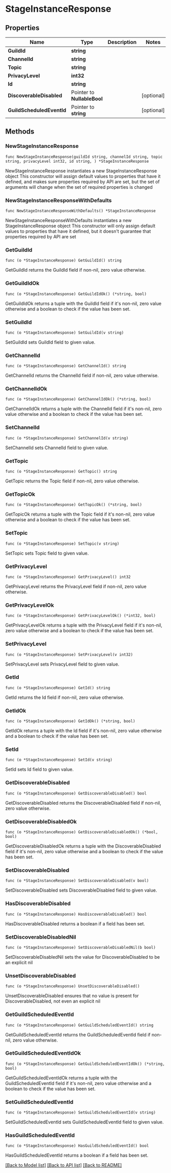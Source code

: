 # StageInstanceResponse

## Properties

Name | Type | Description | Notes
------------ | ------------- | ------------- | -------------
**GuildId** | **string** |  | 
**ChannelId** | **string** |  | 
**Topic** | **string** |  | 
**PrivacyLevel** | **int32** |  | 
**Id** | **string** |  | 
**DiscoverableDisabled** | Pointer to **NullableBool** |  | [optional] 
**GuildScheduledEventId** | Pointer to **string** |  | [optional] 

## Methods

### NewStageInstanceResponse

`func NewStageInstanceResponse(guildId string, channelId string, topic string, privacyLevel int32, id string, ) *StageInstanceResponse`

NewStageInstanceResponse instantiates a new StageInstanceResponse object
This constructor will assign default values to properties that have it defined,
and makes sure properties required by API are set, but the set of arguments
will change when the set of required properties is changed

### NewStageInstanceResponseWithDefaults

`func NewStageInstanceResponseWithDefaults() *StageInstanceResponse`

NewStageInstanceResponseWithDefaults instantiates a new StageInstanceResponse object
This constructor will only assign default values to properties that have it defined,
but it doesn't guarantee that properties required by API are set

### GetGuildId

`func (o *StageInstanceResponse) GetGuildId() string`

GetGuildId returns the GuildId field if non-nil, zero value otherwise.

### GetGuildIdOk

`func (o *StageInstanceResponse) GetGuildIdOk() (*string, bool)`

GetGuildIdOk returns a tuple with the GuildId field if it's non-nil, zero value otherwise
and a boolean to check if the value has been set.

### SetGuildId

`func (o *StageInstanceResponse) SetGuildId(v string)`

SetGuildId sets GuildId field to given value.


### GetChannelId

`func (o *StageInstanceResponse) GetChannelId() string`

GetChannelId returns the ChannelId field if non-nil, zero value otherwise.

### GetChannelIdOk

`func (o *StageInstanceResponse) GetChannelIdOk() (*string, bool)`

GetChannelIdOk returns a tuple with the ChannelId field if it's non-nil, zero value otherwise
and a boolean to check if the value has been set.

### SetChannelId

`func (o *StageInstanceResponse) SetChannelId(v string)`

SetChannelId sets ChannelId field to given value.


### GetTopic

`func (o *StageInstanceResponse) GetTopic() string`

GetTopic returns the Topic field if non-nil, zero value otherwise.

### GetTopicOk

`func (o *StageInstanceResponse) GetTopicOk() (*string, bool)`

GetTopicOk returns a tuple with the Topic field if it's non-nil, zero value otherwise
and a boolean to check if the value has been set.

### SetTopic

`func (o *StageInstanceResponse) SetTopic(v string)`

SetTopic sets Topic field to given value.


### GetPrivacyLevel

`func (o *StageInstanceResponse) GetPrivacyLevel() int32`

GetPrivacyLevel returns the PrivacyLevel field if non-nil, zero value otherwise.

### GetPrivacyLevelOk

`func (o *StageInstanceResponse) GetPrivacyLevelOk() (*int32, bool)`

GetPrivacyLevelOk returns a tuple with the PrivacyLevel field if it's non-nil, zero value otherwise
and a boolean to check if the value has been set.

### SetPrivacyLevel

`func (o *StageInstanceResponse) SetPrivacyLevel(v int32)`

SetPrivacyLevel sets PrivacyLevel field to given value.


### GetId

`func (o *StageInstanceResponse) GetId() string`

GetId returns the Id field if non-nil, zero value otherwise.

### GetIdOk

`func (o *StageInstanceResponse) GetIdOk() (*string, bool)`

GetIdOk returns a tuple with the Id field if it's non-nil, zero value otherwise
and a boolean to check if the value has been set.

### SetId

`func (o *StageInstanceResponse) SetId(v string)`

SetId sets Id field to given value.


### GetDiscoverableDisabled

`func (o *StageInstanceResponse) GetDiscoverableDisabled() bool`

GetDiscoverableDisabled returns the DiscoverableDisabled field if non-nil, zero value otherwise.

### GetDiscoverableDisabledOk

`func (o *StageInstanceResponse) GetDiscoverableDisabledOk() (*bool, bool)`

GetDiscoverableDisabledOk returns a tuple with the DiscoverableDisabled field if it's non-nil, zero value otherwise
and a boolean to check if the value has been set.

### SetDiscoverableDisabled

`func (o *StageInstanceResponse) SetDiscoverableDisabled(v bool)`

SetDiscoverableDisabled sets DiscoverableDisabled field to given value.

### HasDiscoverableDisabled

`func (o *StageInstanceResponse) HasDiscoverableDisabled() bool`

HasDiscoverableDisabled returns a boolean if a field has been set.

### SetDiscoverableDisabledNil

`func (o *StageInstanceResponse) SetDiscoverableDisabledNil(b bool)`

 SetDiscoverableDisabledNil sets the value for DiscoverableDisabled to be an explicit nil

### UnsetDiscoverableDisabled
`func (o *StageInstanceResponse) UnsetDiscoverableDisabled()`

UnsetDiscoverableDisabled ensures that no value is present for DiscoverableDisabled, not even an explicit nil
### GetGuildScheduledEventId

`func (o *StageInstanceResponse) GetGuildScheduledEventId() string`

GetGuildScheduledEventId returns the GuildScheduledEventId field if non-nil, zero value otherwise.

### GetGuildScheduledEventIdOk

`func (o *StageInstanceResponse) GetGuildScheduledEventIdOk() (*string, bool)`

GetGuildScheduledEventIdOk returns a tuple with the GuildScheduledEventId field if it's non-nil, zero value otherwise
and a boolean to check if the value has been set.

### SetGuildScheduledEventId

`func (o *StageInstanceResponse) SetGuildScheduledEventId(v string)`

SetGuildScheduledEventId sets GuildScheduledEventId field to given value.

### HasGuildScheduledEventId

`func (o *StageInstanceResponse) HasGuildScheduledEventId() bool`

HasGuildScheduledEventId returns a boolean if a field has been set.


[[Back to Model list]](../README.md#documentation-for-models) [[Back to API list]](../README.md#documentation-for-api-endpoints) [[Back to README]](../README.md)



